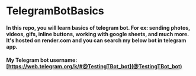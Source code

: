 # TelegramBotBasics
#### In this repo, you will learn basics of telegram bot. For ex: sending photos, videos, gifs, inline buttons, working with google sheets, and much more. It's hosted on render.com and you can search my below bot in telegram app. 
#### My Telegram bot username: [https://web.telegram.org/k/#@TestingTBot_bot](@TestingTBot_bot)
